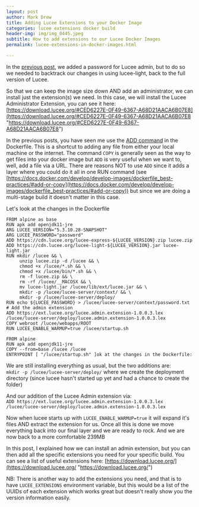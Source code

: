 ```yaml
---
layout: post
author: Mark Drew
title: Adding Lucee Extensions to your Docker Image
categories: lucee extensions docker build
header-img: img/img_0445.jpeg
subtitle: How to add extensions to our Lucee Docker Images
permalink: lucee-extensions-in-docker-images.html

---
```

In the [previous post](https://markdrew.io/password-for-lucee-docker), we added a password for Lucee admin, but to do so we needed to backtrack our changes in using lucee-light, back to the full version of Lucee.

So that we can keep the image size down AND add an administrator, we can install just the extension(s) we need. In this case, we will install the Lucee Administrator Extension, you can see it here: [https://download.lucee.org/#CED6227E-0F49-6367-A68D21AACA6B07E8](https://download.lucee.org/#CED6227E-0F49-6367-A68D21AACA6B07E8 "https://download.lucee.org/#CED6227E-0F49-6367-A68D21AACA6B07E8")

In the previous posts, you have seen me use the [ADD command](https://docs.docker.com/engine/reference/builder/#add) in the Dockerfile. This is a  shortcut to adding any file from either your local machine or the internet. The command `COPY` is generally seen as the way to get files into your docker image but `ADD` is very useful when we want to, well, add a file via a URL. There are reasons NOT to use `ADD` since it adds a layer where you could do it all in one RUN command (see [https://docs.docker.com/develop/develop-images/dockerfile_best-practices/#add-or-copy](https://docs.docker.com/develop/develop-images/dockerfile_best-practices/#add-or-copy)) but since we are doing a multi-stage build it doesn't matter in this case.

Let's look at the changes in the Dockerfile

    FROM alpine as base
    RUN apk add openjdk11-jre
    ARG LUCEE_VERSION="5.3.10.28-SNAPSHOT"
    ARG LUCEE_PASSWORD="password"
    ADD https://cdn.lucee.org/lucee-express-${LUCEE_VERSION}.zip lucee.zip
    ADD https://cdn.lucee.org/lucee-light-${LUCEE_VERSION}.jar lucee-light.jar
    RUN mkdir /lucee && \
         unzip lucee.zip -d /lucee && \
         chmod +x /lucee/*.sh && \
         chmod +x /lucee/bin/*.sh && \
         rm -f lucee.zip && \
         rm -rf /lucee/__MACOSX && \
         mv lucee-light.jar /lucee/lib/ext/lucee.jar && \
         mkdir -p /lucee/lucee-server/context/ && \
         mkdir -p /lucee/lucee-server/deploy/
    RUN echo ${LUCEE_PASSWORD} > /lucee/lucee-server/context/password.txt 
    # Add the admin extension
    ADD https://ext.lucee.org/lucee.admin.extension-1.0.0.3.lex /lucee/lucee-server/deploy/lucee.admin.extension-1.0.0.3.lex
    COPY webroot /lucee/webapps/ROOT
    RUN LUCEE_ENABLE_WARMUP=true /lucee/startup.sh
    
    FROM alpine
    RUN apk add openjdk11-jre
    COPY --from=base /lucee /lucee
    ENTRYPOINT [ "/lucee/startup.sh" ]ok at the changes in the Dockerfile:

We are still installing everything as usual, but the two additions are:  
`mkdir -p /lucee/lucee-server/deploy/` where we create the deployment directory (since lucee hasn't started up yet and had a chance to create the folder)

And our addition of the Lucee Admin extension via:  
`ADD https://ext.lucee.org/lucee.admin.extension-1.0.0.3.lex /lucee/lucee-server/deploy/lucee.admin.extension-1.0.0.3.lex`

Now when lucee starts up with `LUCEE_ENABLE_WARMUP=true` it will expand it's files AND extract the extension for us. Once all this is done we move everything back into our final layer and we are ready to rock. And we are now back to a more comfortable 239MB

In this post, I explained how we can install an admin extension, but you can then add all the specific extensions you need for your specific build. You can see a list of useful extensions here: [https://download.lucee.org/](https://download.lucee.org/ "https://download.lucee.org/")

NB: There is another way to add the extensions you need, and that is to have `LUCEE_EXTENSIONS` environment variable, but this would be a list of the UUIDs of each extension which works great but doesn't really show you the version information easily.